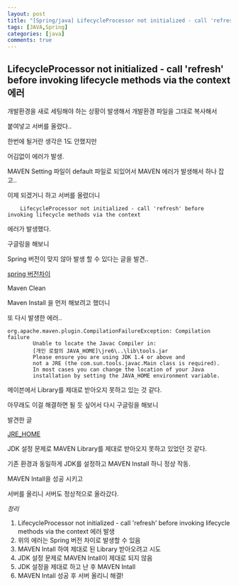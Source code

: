 ```yaml
---
layout: post
title: "[Spring/java] LifecycleProcessor not initialized - call 'refresh' before invoking lifecycle methods via the context"
tags: [JAVA,Spring]
categories: [java]
comments: true
---
```


## LifecycleProcessor not initialized - call 'refresh' before invoking lifecycle methods via the context 에러

개발환경을 새로 세팅해야 하는 상황이 발생해서 개발환경 파일을 그대로 복사해서

붙여넣고 서버를 올렸다..

한번에 될거란 생각은 1도 안했지만 

어김없이 에러가 발생.

MAVEN Setting 파일이 default 파일로 되있어서 MAVEN 에러가 발생해서 하나 잡고..

이제 되겠거니 하고 서버를 올렸더니

```
	LifecycleProcessor not initialized - call 'refresh' before invoking lifecycle methods via the context 
```

에러가 발생했다.

구글링을 해보니 

Spring 버전이 맞지 않아 발생 할 수 있다는 글을 발견..

[spring 버전차이](http://blog.naver.com/PostView.nhn?blogId=hwanwhat81&logNo=220755820276&parentCategoryNo=&categoryNo=&viewDate=&isShowPopularPosts=false&from=postView)

Maven Clean

Maven Install 을 먼저 해보려고 했더니

또 다시 발생한 에러..

```
org.apache.maven.plugin.CompilationFailureException: Compilation failure
        Unable to locate the Javac Compiler in:
        [개인 로컬의 JAVA_HOME]\jre6\..\lib\tools.jar
        Please ensure you are using JDK 1.4 or above and
        not a JRE (the com.sun.tools.javac.Main class is required).
        In most cases you can change the location of your Java
        installation by setting the JAVA_HOME environment variable.
```

메이븐에서 Library를 제대로 받아오지 못하고 있는 것 같다.

아무래도 이걸 해결하면 될 듯 싶어서 다시 구글링을 해보니

발견한 글

[JRE_HOME](https://bboks.net/281)

JDK 설정 문제로 MAVEN Library를 제대로 받아오지 못하고 있었던 것 같다.

기존 환경과 동일하게 JDK를 설정하고 MAVEN Install 하니 정상 작동.

MAVEN Intall을 성공 시키고

서버를 올리니 서버도 정상적으로 올라갔다.



*정리*
1. LifecycleProcessor not initialized - call 'refresh' before invoking lifecycle methods via the context 에러 발생
2. 위의 에러는 Spring 버전 차이로 발생할 수 있음
3. MAVEN Intall 하여 제대로 된 Library 받아오려고 시도
4. JDK 설정 문제로 MAVEN Intall이 제대로 되지 않음
5. JDK 설정을 제대로 하고 난 후 MAVEN Intall
6. MAVEN Intall 성공 후 서버 올리니 해결!



